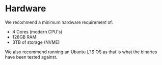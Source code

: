 # Hardware

We recommend a minimum hardware requirement of:

* 4 Cores (modern CPU's)
* 128GB RAM
* 3TB of storage (NVME)

We also recommend running an Ubuntu LTS OS as that is what the binaries have been tested against.
